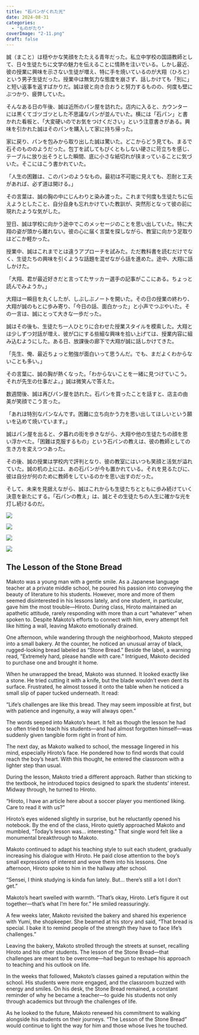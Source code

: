 ```yaml
---
title: "石パンがくれた光"
date: 2024-08-31
categories: 
  - "ものがたり"
coverImage: "2-11.png"
draft: false
---
```


誠（まこと）は穏やかな笑顔をたたえる青年だった。私立中学校の国語教師として、日々生徒たちに文学の魅力を伝えることに情熱を注いでいる。しかし最近、彼の授業に興味を示さない生徒が増え、特に手を焼いているのが大翔（ひろと）という男子生徒だった。授業中は無気力な態度を崩さず、話しかけても「別に」と短い返事を返すばかりだ。誠は彼と向き合おうと努力するものの、何度も壁にぶつかり、疲弊していた。

そんなある日の午後、誠は近所のパン屋を訪れた。店内に入ると、カウンターには黒くてゴツゴツとした不思議なパンが並んでいた。横には「石パン」と書かれた看板と、「大変硬いのでお気をつけください」という注意書きがある。興味を引かれた誠はそのパンを購入して家に持ち帰った。

家に戻り、パンを包みから取り出した誠は驚いた。どこからどう見ても、まるで石そのもののようだった。包丁を試してもびくともしない硬さに苛立ちを感じ、テーブルに放り出そうとした瞬間、底に小さな紙切れが挟まっていることに気づいた。そこにはこう書かれていた。

「人生の困難は、このパンのようなもの。最初は不可能に見えても、忍耐と工夫があれば、必ず道は開ける。」

その言葉は、誠の胸の中にじんわりと染み渡った。これまで何度も生徒たちに伝えようとしたこと、自分自身も忘れかけていた教訓が、突然形となって彼の前に現れたような気がした。

翌日、誠は学校に向かう途中でこのメッセージのことを思い出していた。特に大翔の姿が頭から離れない。彼の心に届く言葉を探しながら、教室に向かう足取りはどこか軽かった。

授業中、誠はこれまでとは違うアプローチを試みた。ただ教科書を読むだけでなく、生徒たちの興味を引くような話題を混ぜながら話を進めた。途中、大翔に話しかけた。

「大翔、君が最近好きだと言ってたサッカー選手の記事がここにある。ちょっと読んでみようか。」

大翔は一瞬目を丸くしたが、しぶしぶノートを開いた。その日の授業の終わり、大翔が誠のもとに歩み寄り、「今日の話、面白かった」と小声でつぶやいた。その一言は、誠にとって大きな一歩だった。

誠はその後も、生徒たち一人ひとりに合わせた授業スタイルを模索した。大翔とは少しずつ対話が増え、彼が口にする些細な興味を拾い上げては、授業内容に組み込むようにした。ある日、放課後の廊下で大翔が誠に話しかけてきた。

「先生、俺、最近ちょっと勉強が面白いって思うんだ。でも、まだよくわからないことも多い。」

その言葉に、誠の胸が熱くなった。「わからないことを一緒に見つけていこう。それが先生の仕事だよ。」誠は微笑んで答えた。

数週間後、誠は再びパン屋を訪れた。石パンを買ったことを話すと、店主の由美が笑顔でこう言った。

「あれは特別なパンなんです。困難に立ち向かう力を思い出してほしいという願いを込めて焼いています。」

誠はパン屋を出ると、夕暮れの街を歩きながら、大翔や他の生徒たちの顔を思い浮かべた。「困難は克服するもの」という石パンの教えは、彼の教師としての生き方を変えつつあった。

その後、誠の授業は学校内で評判となり、彼の教室にはいつも笑顔と活気が溢れていた。誠の机の上には、あの石パンが今も置かれている。それを見るたびに、彼は自分が何のために教師をしているのかを思い出すのだった。

そして、未来を見据えながら、誠はこれからも生徒たちとともに歩み続けていく決意を新たにする。「石パンの教え」は、誠とその生徒たちの人生に確かな光を灯し続けるのだ。

![](images/1-12.png)

![](images/2-11.png)

![](images/3-11.png)

![](images/4-10.png)

## **The Lesson of the Stone Bread**

Makoto was a young man with a gentle smile. As a Japanese language teacher at a private middle school, he poured his passion into conveying the beauty of literature to his students. However, more and more of them seemed disinterested in his lessons lately, and one student, in particular, gave him the most trouble—Hiroto. During class, Hiroto maintained an apathetic attitude, rarely responding with more than a curt “whatever” when spoken to. Despite Makoto’s efforts to connect with him, every attempt felt like hitting a wall, leaving Makoto emotionally drained.

One afternoon, while wandering through the neighborhood, Makoto stepped into a small bakery. At the counter, he noticed an unusual array of black, rugged-looking bread labeled as “Stone Bread.” Beside the label, a warning read, “Extremely hard, please handle with care.” Intrigued, Makoto decided to purchase one and brought it home.

When he unwrapped the bread, Makoto was stunned. It looked exactly like a stone. He tried cutting it with a knife, but the blade wouldn’t even dent its surface. Frustrated, he almost tossed it onto the table when he noticed a small slip of paper tucked underneath. It read:

“Life’s challenges are like this bread. They may seem impossible at first, but with patience and ingenuity, a way will always open.”

The words seeped into Makoto’s heart. It felt as though the lesson he had so often tried to teach his students—and had almost forgotten himself—was suddenly given tangible form right in front of him.

The next day, as Makoto walked to school, the message lingered in his mind, especially Hiroto’s face. He pondered how to find words that could reach the boy’s heart. With this thought, he entered the classroom with a lighter step than usual.

During the lesson, Makoto tried a different approach. Rather than sticking to the textbook, he introduced topics designed to spark the students’ interest. Midway through, he turned to Hiroto.

“Hiroto, I have an article here about a soccer player you mentioned liking. Care to read it with us?”

Hiroto’s eyes widened slightly in surprise, but he reluctantly opened his notebook. By the end of the class, Hiroto quietly approached Makoto and mumbled, “Today’s lesson was… interesting.” That single word felt like a monumental breakthrough to Makoto.

Makoto continued to adapt his teaching style to suit each student, gradually increasing his dialogue with Hiroto. He paid close attention to the boy’s small expressions of interest and wove them into his lessons. One afternoon, Hiroto spoke to him in the hallway after school.

“Sensei, I think studying is kinda fun lately. But… there’s still a lot I don’t get.”

Makoto’s heart swelled with warmth. “That’s okay, Hiroto. Let’s figure it out together—that’s what I’m here for.” He smiled reassuringly.

A few weeks later, Makoto revisited the bakery and shared his experience with Yumi, the shopkeeper. She beamed at his story and said, “That bread is special. I bake it to remind people of the strength they have to face life’s challenges.”

Leaving the bakery, Makoto strolled through the streets at sunset, recalling Hiroto and his other students. The lesson of the Stone Bread—that challenges are meant to be overcome—had begun to reshape his approach to teaching and his outlook on life.

In the weeks that followed, Makoto’s classes gained a reputation within the school. His students were more engaged, and the classroom buzzed with energy and smiles. On his desk, the Stone Bread remained, a constant reminder of why he became a teacher—to guide his students not only through academics but through the challenges of life.

As he looked to the future, Makoto renewed his commitment to walking alongside his students on their journeys. “The Lesson of the Stone Bread” would continue to light the way for him and those whose lives he touched.
